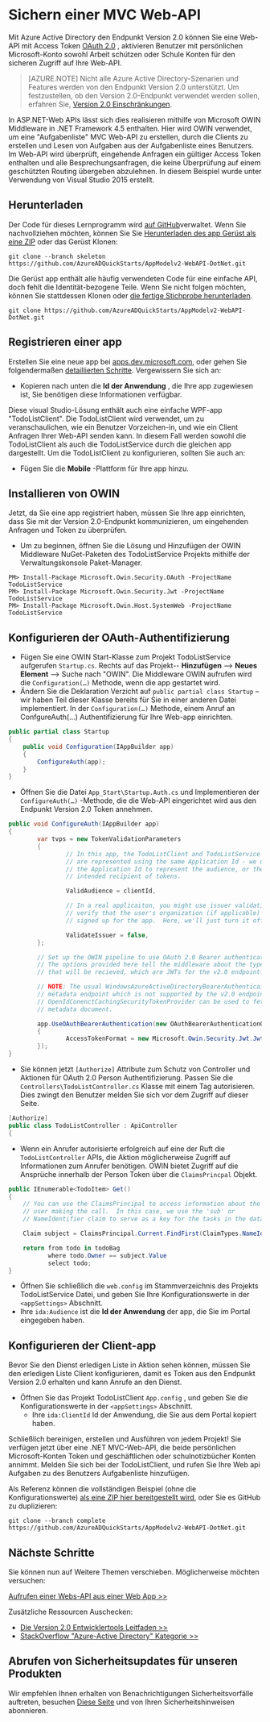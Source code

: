 <properties
    pageTitle="Azure AD-Version 2.0 .NET Web API | Microsoft Azure"
    description="So erstellen Sie eine .NET MVC Web-Api, die aus beiden persönliche Microsoft Account Token akzeptiert und geschäftlichen oder schulnotizbücher Konten."
    services="active-directory"
    documentationCenter=".net"
    authors="dstrockis"
    manager="mbaldwin"
    editor=""/>

<tags
    ms.service="active-directory"
    ms.workload="identity"
    ms.tgt_pltfrm="na"
    ms.devlang="dotnet"
    ms.topic="article"
    ms.date="10/10/2016"
    ms.author="dastrock"/>

# <a name="secure-an-mvc-web-api"></a>Sichern einer MVC Web-API

Mit Azure Active Directory den Endpunkt Version 2.0 können Sie eine Web-API mit Access Token [OAuth 2.0](active-directory-v2-protocols.md#oauth2-authorization-code-flow) , aktivieren Benutzer mit persönlichen Microsoft-Konto sowohl Arbeit schützen oder Schule Konten für den sicheren Zugriff auf Ihre Web-API.

> [AZURE.NOTE]
    Nicht alle Azure Active Directory-Szenarien und Features werden von den Endpunkt Version 2.0 unterstützt.  Um festzustellen, ob den Version 2.0-Endpunkt verwendet werden sollen, erfahren Sie, [Version 2.0 Einschränkungen](active-directory-v2-limitations.md).

In ASP.NET-Web APIs lässt sich dies realisieren mithilfe von Microsoft OWIN Middleware in .NET Framework 4.5 enthalten.  Hier wird OWIN verwendet, um eine "Aufgabenliste" MVC Web-API zu erstellen, durch die Clients zu erstellen und Lesen von Aufgaben aus der Aufgabenliste eines Benutzers.  Im Web-API wird überprüft, eingehende Anfragen ein gültiger Access Token enthalten und alle Besprechungsanfragen, die keine Überprüfung auf einem geschützten Routing übergeben abzulehnen.  In diesem Beispiel wurde unter Verwendung von Visual Studio 2015 erstellt.

## <a name="download"></a>Herunterladen
Der Code für dieses Lernprogramm wird [auf GitHub](https://github.com/AzureADQuickStarts/AppModelv2-WebAPI-DotNet)verwaltet.  Wenn Sie nachvollziehen möchten, können Sie Sie [Herunterladen des app Gerüst als eine ZIP](https://github.com/AzureADQuickStarts/AppModelv2-WebAPI-DotNet/archive/skeleton.zip) oder das Gerüst Klonen:

```
git clone --branch skeleton https://github.com/AzureADQuickStarts/AppModelv2-WebAPI-DotNet.git
```

Die Gerüst app enthält alle häufig verwendeten Code für eine einfache API, doch fehlt die Identität-bezogene Teile. Wenn Sie nicht folgen möchten, können Sie stattdessen Klonen oder [die fertige Stichprobe herunterladen](https://github.com/AzureADQuickStarts/AppModelv2-WebAPI-DotNet/archive/skeleton.zip).

```
git clone https://github.com/AzureADQuickStarts/AppModelv2-WebAPI-DotNet.git
```

## <a name="register-an-app"></a>Registrieren einer app
Erstellen Sie eine neue app bei [apps.dev.microsoft.com](https://apps.dev.microsoft.com/?referrer=https://azure.microsoft.com/documentation/articles&deeplink=/appList), oder gehen Sie folgendermaßen [detaillierten Schritte](active-directory-v2-app-registration.md).  Vergewissern Sie sich an:

- Kopieren nach unten die **Id der Anwendung** , die Ihre app zugewiesen ist, Sie benötigen diese Informationen verfügbar.

Diese visual Studio-Lösung enthält auch eine einfache WPF-app "TodoListClient".  Die TodoListClient wird verwendet, um zu veranschaulichen, wie ein Benutzer Vorzeichen-in, und wie ein Client Anfragen Ihrer Web-API senden kann.  In diesem Fall werden sowohl die TodoListClient als auch die TodoListService durch die gleichen app dargestellt.  Um die TodoListClient zu konfigurieren, sollten Sie auch an:

- Fügen Sie die **Mobile** -Plattform für Ihre app hinzu.


## <a name="install-owin"></a>Installieren von OWIN

Jetzt, da Sie eine app registriert haben, müssen Sie Ihre app einrichten, dass Sie mit der Version 2.0-Endpunkt kommunizieren, um eingehenden Anfragen und Token zu überprüfen.

- Um zu beginnen, öffnen Sie die Lösung und Hinzufügen der OWIN Middleware NuGet-Paketen des TodoListService Projekts mithilfe der Verwaltungskonsole Paket-Manager.

```
PM> Install-Package Microsoft.Owin.Security.OAuth -ProjectName TodoListService
PM> Install-Package Microsoft.Owin.Security.Jwt -ProjectName TodoListService
PM> Install-Package Microsoft.Owin.Host.SystemWeb -ProjectName TodoListService
```

## <a name="configure-oauth-authentication"></a>Konfigurieren der OAuth-Authentifizierung

- Fügen Sie eine OWIN Start-Klasse zum Projekt TodoListService aufgerufen `Startup.cs`.  Rechts auf das Projekt-- **Hinzufügen** --> **Neues Element** --> Suche nach "OWIN".  Die Middleware OWIN aufrufen wird die `Configuration(…)` Methode, wenn die app gestartet wird.
- Ändern Sie die Deklaration Verzicht auf `public partial class Startup` – wir haben Teil dieser Klasse bereits für Sie in einer anderen Datei implementiert.  In der `Configuration(…)` Methode, einem Anruf an ConfgureAuth(...) Authentifizierung für Ihre Web-app einrichten.

```C#
public partial class Startup
{
    public void Configuration(IAppBuilder app)
    {
        ConfigureAuth(app);
    }
}
```

- Öffnen Sie die Datei `App_Start\Startup.Auth.cs` und Implementieren der `ConfigureAuth(…)` -Methode, die die Web-API eingerichtet wird aus den Endpunkt Version 2.0 Token annehmen.

```C#
public void ConfigureAuth(IAppBuilder app)
{
        var tvps = new TokenValidationParameters
        {
                // In this app, the TodoListClient and TodoListService
                // are represented using the same Application Id - we use
                // the Application Id to represent the audience, or the
                // intended recipient of tokens.

                ValidAudience = clientId,

                // In a real applicaiton, you might use issuer validation to
                // verify that the user's organization (if applicable) has
                // signed up for the app.  Here, we'll just turn it off.

                ValidateIssuer = false,
        };

        // Set up the OWIN pipeline to use OAuth 2.0 Bearer authentication.
        // The options provided here tell the middleware about the type of tokens
        // that will be recieved, which are JWTs for the v2.0 endpoint.

        // NOTE: The usual WindowsAzureActiveDirectoryBearerAuthenticaitonMiddleware uses a
        // metadata endpoint which is not supported by the v2.0 endpoint.  Instead, this
        // OpenIdConenctCachingSecurityTokenProvider can be used to fetch & use the OpenIdConnect
        // metadata document.

        app.UseOAuthBearerAuthentication(new OAuthBearerAuthenticationOptions
        {
                AccessTokenFormat = new Microsoft.Owin.Security.Jwt.JwtFormat(tvps, new OpenIdConnectCachingSecurityTokenProvider("https://login.microsoftonline.com/common/v2.0/.well-known/openid-configuration")),
        });
}
```

- Sie können jetzt `[Authorize]` Attribute zum Schutz von Controller und Aktionen für OAuth 2.0 Person Authentifizierung.  Passen Sie die `Controllers\TodoListController.cs` Klasse mit einem Tag autorisieren.  Dies zwingt den Benutzer melden Sie sich vor dem Zugriff auf dieser Seite.

```C#
[Authorize]
public class TodoListController : ApiController
{
```

- Wenn ein Anrufer autorisierte erfolgreich auf eine der Ruft die `TodoListController` APIs, die Aktion möglicherweise Zugriff auf Informationen zum Anrufer benötigen.  OWIN bietet Zugriff auf die Ansprüche innerhalb der Person Token über die `ClaimsPrincpal` Objekt.  

```C#
public IEnumerable<TodoItem> Get()
{
    // You can use the ClaimsPrincipal to access information about the
    // user making the call.  In this case, we use the 'sub' or
    // NameIdentifier claim to serve as a key for the tasks in the data store.

    Claim subject = ClaimsPrincipal.Current.FindFirst(ClaimTypes.NameIdentifier);

    return from todo in todoBag
           where todo.Owner == subject.Value
           select todo;
}
```

-   Öffnen Sie schließlich die `web.config` im Stammverzeichnis des Projekts TodoListService Datei, und geben Sie Ihre Konfigurationswerte in der `<appSettings>` Abschnitt.
  - Ihre `ida:Audience` ist die **Id der Anwendung** der app, die Sie im Portal eingegeben haben.

## <a name="configure-the-client-app"></a>Konfigurieren der Client-app
Bevor Sie den Dienst erledigen Liste in Aktion sehen können, müssen Sie den erledigen Liste Client konfigurieren, damit es Token aus den Endpunkt Version 2.0 erhalten und kann Anrufe an den Dienst.

- Öffnen Sie das Projekt TodoListClient `App.config` , und geben Sie die Konfigurationswerte in der `<appSettings>` Abschnitt.
  - Ihre `ida:ClientId` Id der Anwendung, die Sie aus dem Portal kopiert haben.

Schließlich bereinigen, erstellen und Ausführen von jedem Projekt!  Sie verfügen jetzt über eine .NET MVC-Web-API, die beide persönlichen Microsoft-Konten Token und geschäftlichen oder schulnotizbücher Konten annimmt.  Melden Sie sich bei der TodoListClient, und rufen Sie Ihre Web api Aufgaben zu des Benutzers Aufgabenliste hinzufügen.

Als Referenz können die vollständigen Beispiel (ohne die Konfigurationswerte) [als eine ZIP hier bereitgestellt wird](https://github.com/AzureADQuickStarts/AppModelv2-WebAPI-DotNet/archive/complete.zip), oder Sie es GitHub zu duplizieren:

```git clone --branch complete https://github.com/AzureADQuickStarts/AppModelv2-WebAPI-DotNet.git```

## <a name="next-steps"></a>Nächste Schritte
Sie können nun auf Weitere Themen verschieben.  Möglicherweise möchten versuchen:

[Aufrufen einer Webs-API aus einer Web App >>](active-directory-v2-devquickstarts-webapp-webapi-dotnet.md)

Zusätzliche Ressourcen Auschecken:
- [Die Version 2.0 Entwicklertools Leitfaden >>](active-directory-appmodel-v2-overview.md)
- [StackOverflow "Azure-Active Directory" Kategorie >>](http://stackoverflow.com/questions/tagged/azure-active-directory)

## <a name="get-security-updates-for-our-products"></a>Abrufen von Sicherheitsupdates für unseren Produkten

Wir empfehlen Ihnen erhalten von Benachrichtigungen Sicherheitsvorfälle auftreten, besuchen [Diese Seite](https://technet.microsoft.com/security/dd252948) und von Ihren Sicherheitshinweisen abonnieren.
